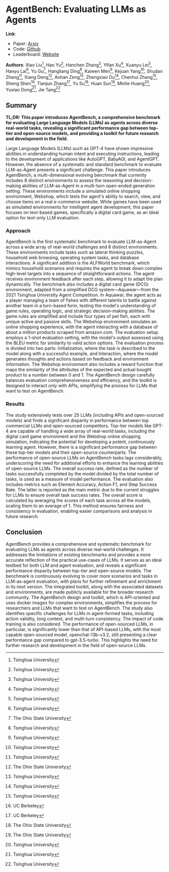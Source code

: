 # AgentBench: Evaluating LLMs as Agents

**Link**:
- Paper: [Arxiv](http://arxiv.org/pdf/2308.03688v1)
- Code: [Github](https://github.com/thudm/agentbench)
- Leaderboard: [Website](https://llmbench.ai/)


**Authors**: Xiao Liu[^1], Hao Yu[^1], Hanchen Zhang[^1], Yifan Xu[^1], Xuanyu Lei[^1], Hanyu Lai[^1], Yu Gu[^2], Hangliang Ding[^1], Kaiwen Men[^1], Kejuan Yang[^1], Shudan Zhang[^1], Xiang Deng[^2], Aohan Zeng[^1], Zhengxiao Du[^1], Chenhui Zhang[^1], Sheng Shen[^3], Tianjun Zhang[^3], Yu Su[^2], Huan Sun[^2], Minlie Huang[^1], Yuxiao Dong[^1], Jie Tang[^1]

[^1]: Tsinghua University
[^2]: The Ohio State University
[^3]: UC Berkeley

## Summary

**TL;DR: This paper introduces AgentBench, a comprehensive benchmark for evaluating Large Language Models (LLMs) as agents across diverse real-world tasks, revealing a significant performance gap between top-tier and open-source models, and providing a toolkit for future research and development in the field.**

Large Language Models (LLMs) such as GPT-4 have shown impressive abilities in understanding human intent and executing instructions, leading to the development of applications like AutoGPT, BabyAGI, and AgentGPT. However, the absence of a systematic and standard benchmark to evaluate LLM-as-Agent presents a significant challenge. This paper introduces AgentBench, a multi-dimensional evolving benchmark that currently includes 8 distinct environments to assess the reasoning and decision-making abilities of LLM-as-Agent in a multi-turn open-ended generation setting. These environments include a simulated online shopping environment, Webshop, which tests the agent's ability to search, view, and choose items on a real e-commerce website. While games have been used as simulated environments for intelligent agent development, this paper focuses on text-based games, specifically a digital card game, as an ideal option for text-only LLM evaluation.

### Approach

AgentBench is the first systematic benchmark to evaluate LLM-as-Agent across a wide array of real-world challenges and 8 distinct environments. These environments include tasks such as lateral thinking puzzles, household web browsing, operating system tasks, and database interactions. A significant addition is the ALFWorld benchmark, which mimics household scenarios and requires the agent to break down complex high-level targets into a sequence of straightforward actions. The agent receives environment feedback after each step, allowing it to adapt the plan dynamically. The benchmark also includes a digital card game (DCG) environment, adapted from a simplified DCG system—Aquawar—from the 2021 Tsinghua University Agent Competition. In Aquawar, the agent acts as a player managing a team of fishes with different talents to battle against another team in a turn-based form, testing the model's understanding of game rules, operating logic, and strategic decision-making abilities. The game rules are simplified and include four types of pet fish, each with unique active and passive skills. The Webshop environment simulates an online shopping experience, with the agent interacting with a database of about a million products scraped from amazon.com. The evaluation setup employs a 1-shot evaluation setting, with the model's output assessed using the BLEU metric for similarity to valid action options. The evaluation process is divided into two parts: Initialization, where the task is described to the model along with a successful example, and Interaction, where the model generates thoughts and actions based on feedback and environment information. The Webshop environment also includes a reward function that maps the similarity of the attributes of the expected and actual bought product to a number between 0 and 1. The AgentBench design carefully balances evaluation comprehensiveness and efficiency, and the toolkit is designed to interact only with APIs, simplifying the process for LLMs that want to test on AgentBench.
### Results

The study extensively tests over 25 LLMs (including APIs and open-sourced models) and finds a significant disparity in performance between top commercial LLMs and open-sourced competitors. Top-tier models like GPT-4 are capable of handling a wide array of real-world tasks, including the digital card game environment and the Webshop online shopping simulation, indicating the potential for developing a potent, continuously learning agent. However, there is a significant performance gap between these top-tier models and their open-source counterparts. The performance of open-source LLMs on AgentBench tasks lags considerably, underscoring the need for additional efforts to enhance the learning abilities of open-source LLMs. The overall success rate, defined as the number of tasks successfully completed by the model divided by the total number of tasks, is used as a measure of model performance. The evaluation also includes metrics such as Element Accuracy, Action F1, and Step Success Rate. The latter is reported as the main metric due to the current struggles for LLMs to ensure overall task success rates. The overall score is calculated by averaging the scores of each task across all the models, scaling them to an average of 1. This method ensures fairness and consistency in evaluation, enabling easier comparisons and analysis in future research.
## Conclusion

AgentBench provides a comprehensive and systematic benchmark for evaluating LLMs as agents across diverse real-world challenges. It addresses the limitations of existing benchmarks and provides a more accurate reflection of the practical use-cases of LLMs. It serves as an ideal testbed for both LLM and agent evaluation, and reveals a significant performance disparity between top-tier and open-source models. The benchmark is continuously evolving to cover more scenarios and tasks in LLM-as-agent evaluation, with plans for further refinement and enrichment in its next version. The integrated toolkit, along with the associated datasets and environments, are made publicly available for the broader research community. The AgentBench design and toolkit, which is API-oriented and uses docker images for complex environments, simplifies the process for researchers and LLMs that want to test on AgentBench. The study also identifies specific challenges for LLMs in agent-formed tasks, including action validity, long context, and multi-turn consistency. The impact of code training is also considered. The performance of open-sourced LLMs, in particular, is significantly lower than that of API-based LLMs, with the most capable open-sourced model, openchat-13b-v3.2, still presenting a clear performance gap compared to gpt-3.5-turbo. This highlights the need for further research and development in the field of open-source LLMs.
